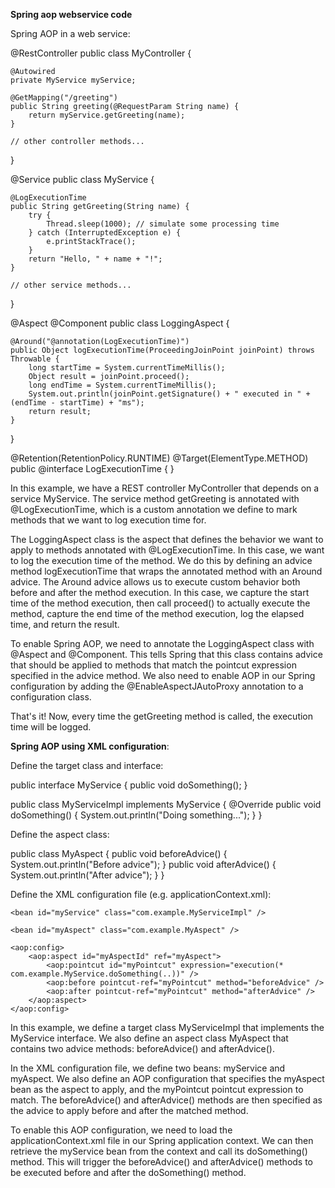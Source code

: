 **Spring aop webservice code**

Spring AOP in a web service:

@RestController
public class MyController {

    @Autowired
    private MyService myService;

    @GetMapping("/greeting")
    public String greeting(@RequestParam String name) {
        return myService.getGreeting(name);
    }

    // other controller methods...

}

@Service
public class MyService {

    @LogExecutionTime
    public String getGreeting(String name) {
        try {
            Thread.sleep(1000); // simulate some processing time
        } catch (InterruptedException e) {
            e.printStackTrace();
        }
        return "Hello, " + name + "!";
    }

    // other service methods...

}

@Aspect
@Component
public class LoggingAspect {

    @Around("@annotation(LogExecutionTime)")
    public Object logExecutionTime(ProceedingJoinPoint joinPoint) throws Throwable {
        long startTime = System.currentTimeMillis();
        Object result = joinPoint.proceed();
        long endTime = System.currentTimeMillis();
        System.out.println(joinPoint.getSignature() + " executed in " + (endTime - startTime) + "ms");
        return result;
    }

}

@Retention(RetentionPolicy.RUNTIME)
@Target(ElementType.METHOD)
public @interface LogExecutionTime {
}

In this example, we have a REST controller MyController that depends on a service MyService. The service method getGreeting is annotated with @LogExecutionTime, which is a custom annotation we define to mark methods that we want to log execution time for.

The LoggingAspect class is the aspect that defines the behavior we want to apply to methods annotated with @LogExecutionTime. In this case, we want to log the execution time of the method. We do this by defining an advice method logExecutionTime that wraps the annotated method with an Around advice. The Around advice allows us to execute custom behavior both before and after the method execution. In this case, we capture the start time of the method execution, then call proceed() to actually execute the method, capture the end time of the method execution, log the elapsed time, and return the result.

To enable Spring AOP, we need to annotate the LoggingAspect class with @Aspect and @Component. This tells Spring that this class contains advice that should be applied to methods that match the pointcut expression specified in the advice method. We also need to enable AOP in our Spring configuration by adding the @EnableAspectJAutoProxy annotation to a configuration class.

That's it! Now, every time the getGreeting method is called, the execution time will be logged.

**Spring AOP using XML configuration**:

Define the target class and interface:

public interface MyService {
    public void doSomething();
}

public class MyServiceImpl implements MyService {
    @Override
    public void doSomething() {
        System.out.println("Doing something...");
    }
}

Define the aspect class:

public class MyAspect {
    public void beforeAdvice() {
        System.out.println("Before advice");
    }
    public void afterAdvice() {
        System.out.println("After advice");
    }
}

Define the XML configuration file (e.g. applicationContext.xml):
<beans xmlns="http://www.springframework.org/schema/beans"
       xmlns:aop="http://www.springframework.org/schema/aop"
       xsi:schemaLocation="http://www.springframework.org/schema/beans
         http://www.springframework.org/schema/beans/spring-beans.xsd
         http://www.springframework.org/schema/aop
         http://www.springframework.org/schema/aop/spring-aop.xsd">

    <bean id="myService" class="com.example.MyServiceImpl" />

    <bean id="myAspect" class="com.example.MyAspect" />

    <aop:config>
        <aop:aspect id="myAspectId" ref="myAspect">
            <aop:pointcut id="myPointcut" expression="execution(* com.example.MyService.doSomething(..))" />
            <aop:before pointcut-ref="myPointcut" method="beforeAdvice" />
            <aop:after pointcut-ref="myPointcut" method="afterAdvice" />
        </aop:aspect>
    </aop:config>

</beans>

In this example, we define a target class MyServiceImpl that implements the MyService interface. We also define an aspect class MyAspect that contains two advice methods: beforeAdvice() and afterAdvice().

In the XML configuration file, we define two beans: myService and myAspect. We also define an AOP configuration that specifies the myAspect bean as the aspect to apply, and the myPointcut pointcut expression to match. The beforeAdvice() and afterAdvice() methods are then specified as the advice to apply before and after the matched method.

To enable this AOP configuration, we need to load the applicationContext.xml file in our Spring application context. We can then retrieve the myService bean from the context and call its doSomething() method. This will trigger the beforeAdvice() and afterAdvice() methods to be executed before and after the doSomething() method.

